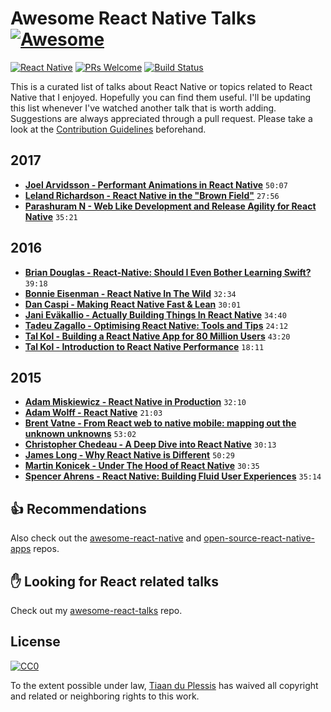 # **Awesome React Native Talks** [![Awesome](https://cdn.rawgit.com/sindresorhus/awesome/d7305f38d29fed78fa85652e3a63e154dd8e8829/media/badge.svg)](https://github.com/sindresorhus/awesome)
[![React Native](https://img.shields.io/badge/React%20Native-Awesome-blue.svg)](https://facebook.github.io/react-native/)
[![PRs Welcome](https://img.shields.io/badge/PRs-welcome-brightgreen.svg)](http://makeapullrequest.com)
[![Build Status](https://travis-ci.org/tiaanduplessis/awesome-react-native-talks.svg?branch=master)](https://travis-ci.org/tiaanduplessis/awesome-react-native-talks)

This is a curated list of talks about React Native or topics related to React Native that I enjoyed. Hopefully you can find them useful. I'll be updating this list whenever I've watched another talk that is worth adding. Suggestions are always appreciated through a pull request. Please take a look at the [Contribution Guidelines](CONTRIBUTING.md) beforehand.

## 2017

- [**Joel Arvidsson - Performant Animations in React Native**](https://www.youtube.com/watch?v=UPrKMGPDbtY) `50:07`
- [**Leland Richardson - React Native in the "Brown Field"**](https://www.youtube.com/watch?v=tWitQoPgs8w) `27:56`
- [**Parashuram N - Web Like Development and Release Agility for React Native**](https://www.youtube.com/watch?v=iMLpUVZseEg) `35:21`

## 2016

- [**Brian Douglas - React-Native: Should I Even Bother Learning Swift?**](https://www.youtube.com/watch?v=2d0z_L4oXt8) `39:18`
- [**Bonnie Eisenman - React Native In The Wild**](https://www.youtube.com/watch?v=KWEhFWm0SL8) `32:34`
- [**Dan Caspi - Making React Native Fast & Lean**](https://www.youtube.com/watch?v=9LV4D-Obgj4) `30:01`
- [**Jani Eväkallio - Actually Building Things In React Native**](https://www.youtube.com/watch?v=ZqKYk0aTaYk) `34:40`
- [**Tadeu Zagallo - Optimising React Native: Tools and Tips**](https://www.youtube.com/watch?v=0MlT74erp60) `24:12`
- [**Tal Kol - Building a React Native App for 80 Million Users**](https://www.youtube.com/watch?v=abSNo2P9mMM&t) `43:20`
- [**Tal Kol - Introduction to React Native Performance**](https://www.youtube.com/watch?v=9VqVv_sVgv0) `18:11`

## 2015

- [**Adam Miskiewicz - React Native in Production**](https://www.youtube.com/watch?v=yVt52ZaC-Ck) `32:10`
- [**Adam Wolff - React Native**](https://www.youtube.com/watch?v=0rm4lt9bh2k) `21:03`
- [**Brent Vatne - From React web to native mobile: mapping out the unknown unknowns**](https://www.youtube.com/watch?v=-XxSCi8TKuk) `53:02`
- [**Christopher Chedeau - A Deep Dive into React Native**](https://www.youtube.com/watch?v=7rDsRXj9-cU) `30:13`
- [**James Long - Why React Native is Different**](https://www.youtube.com/watch?v=ZM2NAD__iK4) `50:29`
- [**Martin Konicek - Under The Hood of React Native**](https://www.youtube.com/watch?v=8N4f4h6SThc) `30:35`
- [**Spencer Ahrens - React Native: Building Fluid User Experiences**](https://www.youtube.com/watch?v=xDlfrcM6YBk) `35:14`

## :thumbsup: Recommendations

Also check out the [awesome-react-native](https://github.com/jondot/awesome-react-native) and [open-source-react-native-apps](https://github.com/vitorebatista/open-source-react-native-apps) repos.

## :raised_hand: Looking for React related talks

Check out my [awesome-react-talks](https://github.com/tiaanduplessis/awesome-react-talks) repo.

## License

[![CC0](http://mirrors.creativecommons.org/presskit/buttons/88x31/svg/cc-zero.svg)](https://creativecommons.org/publicdomain/zero/1.0/)

To the extent possible under law, [Tiaan du Plessis](https://github.com/tiaanduplessis) has waived all copyright and related or neighboring rights to this work.
